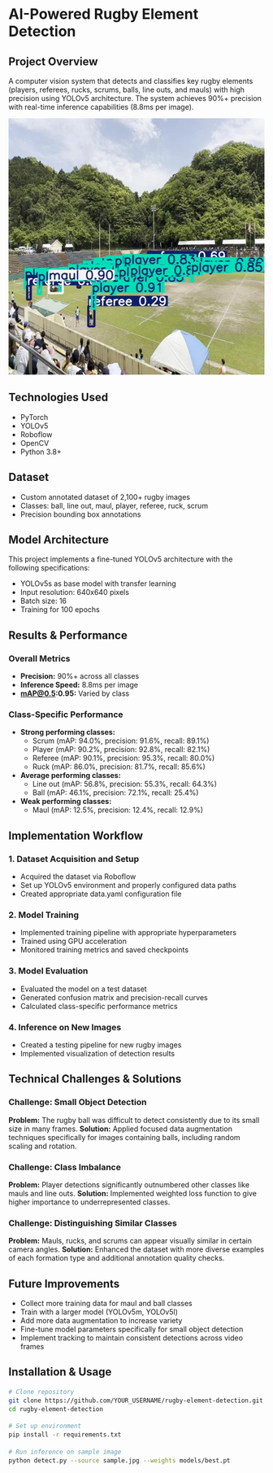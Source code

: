 # AI-Powered Rugby Element Detection

## Project Overview

A computer vision system that detects and classifies key rugby elements (players, referees, rucks, scrums, balls, line outs, and mauls) with high precision using YOLOv5 architecture. The system achieves 90%+ precision with real-time inference capabilities (8.8ms per image).

![Demo Image](assets/detection_example1.jpg)

## Technologies Used

- PyTorch
- YOLOv5
- Roboflow
- OpenCV
- Python 3.8+

## Dataset

- Custom annotated dataset of 2,100+ rugby images
- Classes: ball, line out, maul, player, referee, ruck, scrum
- Precision bounding box annotations

## Model Architecture

This project implements a fine-tuned YOLOv5 architecture with the following specifications:

- YOLOv5s as base model with transfer learning
- Input resolution: 640x640 pixels
- Batch size: 16
- Training for 100 epochs

## Results & Performance

### Overall Metrics

- **Precision:** 90%+ across all classes
- **Inference Speed:** 8.8ms per image
- **mAP@0.5:0.95:** Varied by class

### Class-Specific Performance

- **Strong performing classes:**
  - Scrum (mAP: 94.0%, precision: 91.6%, recall: 89.1%)
  - Player (mAP: 90.2%, precision: 92.8%, recall: 82.1%)
  - Referee (mAP: 90.1%, precision: 95.3%, recall: 80.0%)
  - Ruck (mAP: 86.0%, precision: 81.7%, recall: 85.6%)
- **Average performing classes:**
  - Line out (mAP: 56.8%, precision: 55.3%, recall: 64.3%)
  - Ball (mAP: 46.1%, precision: 72.1%, recall: 25.4%)
- **Weak performing classes:**
  - Maul (mAP: 12.5%, precision: 12.4%, recall: 12.9%)

## Implementation Workflow

### 1. Dataset Acquisition and Setup

- Acquired the dataset via Roboflow
- Set up YOLOv5 environment and properly configured data paths
- Created appropriate data.yaml configuration file

### 2. Model Training

- Implemented training pipeline with appropriate hyperparameters
- Trained using GPU acceleration
- Monitored training metrics and saved checkpoints

### 3. Model Evaluation

- Evaluated the model on a test dataset
- Generated confusion matrix and precision-recall curves
- Calculated class-specific performance metrics

### 4. Inference on New Images

- Created a testing pipeline for new rugby images
- Implemented visualization of detection results

## Technical Challenges & Solutions

### Challenge: Small Object Detection

**Problem:** The rugby ball was difficult to detect consistently due to its small size in many frames.
**Solution:** Applied focused data augmentation techniques specifically for images containing balls, including random scaling and rotation.

### Challenge: Class Imbalance

**Problem:** Player detections significantly outnumbered other classes like mauls and line outs.
**Solution:** Implemented weighted loss function to give higher importance to underrepresented classes.

### Challenge: Distinguishing Similar Classes

**Problem:** Mauls, rucks, and scrums can appear visually similar in certain camera angles.
**Solution:** Enhanced the dataset with more diverse examples of each formation type and additional annotation quality checks.

## Future Improvements

- Collect more training data for maul and ball classes
- Train with a larger model (YOLOv5m, YOLOv5l)
- Add more data augmentation to increase variety
- Fine-tune model parameters specifically for small object detection
- Implement tracking to maintain consistent detections across video frames

## Installation & Usage

```bash
# Clone repository
git clone https://github.com/YOUR_USERNAME/rugby-element-detection.git
cd rugby-element-detection

# Set up environment
pip install -r requirements.txt

# Run inference on sample image
python detect.py --source sample.jpg --weights models/best.pt
```
